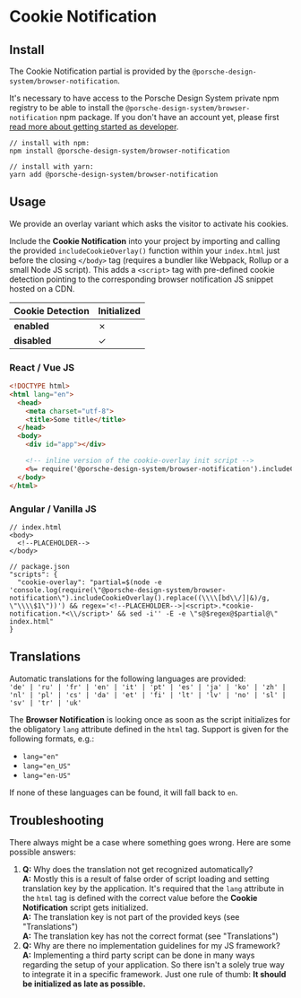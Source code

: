 # Cookie Notification 

<TableOfContents></TableOfContents>

## Install

The Cookie Notification partial is provided by the `@porsche-design-system/browser-notification`. 

It's necessary to have access to the Porsche Design System private npm registry to be able to install the `@porsche-design-system/browser-notification` npm package.
If you don't have an account yet, please first [read more about getting started as developer](start-coding/introduction).  

```
// install with npm:
npm install @porsche-design-system/browser-notification

// install with yarn:
yarn add @porsche-design-system/browser-notification
```

## Usage

We provide an overlay variant which asks the visitor to activate his cookies.

Include the **Cookie Notification** into your project by importing and calling the provided `includeCookieOverlay()` function within your `index.html` just before the closing `</body>` tag (requires a bundler like Webpack, Rollup or a small Node JS script). This adds a `<script>` tag with pre-defined cookie detection pointing to the corresponding browser notification JS snippet hosted on a CDN.

| Cookie Detection           | Initialized |
| -------------------------- | ----------- |
| **enabled**                | ✗           |
| **disabled**               | ✓           |

### React / Vue JS

```html
<!DOCTYPE html>
<html lang="en">
  <head>
    <meta charset="utf-8">
    <title>Some title</title>
  </head>
  <body>
    <div id="app"></div>

    <!-- inline version of the cookie-overlay init script -->
    <%= require('@porsche-design-system/browser-notification').includeCookieOverlay() %>
  </body>
</html>
```

### Angular / Vanilla JS

```
// index.html
<body>
  <!--PLACEHOLDER-->
</body>

// package.json
"scripts": {
  "cookie-overlay": "partial=$(node -e 'console.log(require(\"@porsche-design-system/browser-notification\").includeCookieOverlay().replace((\\\\[bd\\/]|&)/g, \"\\\\$1\"))') && regex='<!--PLACEHOLDER-->|<script>.*cookie-notification.*<\\/script>' && sed -i'' -E -e \"s@$regex@$partial@\" index.html"
}
```

## Translations

Automatic translations for the following languages are provided:  
`'de' | 'ru' | 'fr' | 'en' | 'it' | 'pt' | 'es' | 'ja' | 'ko' | 'zh' | 'nl' | 'pl' | 'cs' | 'da' | 'et' | 'fi' | 'lt' | 'lv' | 'no' | 'sl' | 'sv' | 'tr' | 'uk'`

The **Browser Notification** is looking once as soon as the script initializes for the obligatory `lang` attribute defined in the `html` tag. Support is given for the following formats, e.g.:

- `lang="en"`
- `lang="en_US"`
- `lang="en-US"`

If none of these languages can be found, it will fall back to `en`.

## Troubleshooting

There always might be a case where something goes wrong. Here are some possible answers:

1. **Q:** Why does the translation not get recognized automatically?  
   **A:** Mostly this is a result of false order of script loading and setting translation key by the application. It's required that the `lang` attribute in the `html` tag is defined with the correct value before the **Cookie Notification** script gets initialized.  
   **A:** The translation key is not part of the provided keys (see "Translations")  
   **A:** The translation key has not the correct format (see "Translations")
2. **Q:** Why are there no implementation guidelines for my JS framework?  
   **A:** Implementing a third party script can be done in many ways regarding the setup of your application. So there isn't a solely true way to integrate it in a specific framework. Just one rule of thumb: **It should be initialized as late as possible.**
